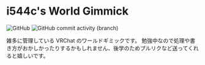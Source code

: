 # i544c's World Gimmick

![GitHub](https://img.shields.io/github/license/i544c-me/vrc-world-gimmick)
![GitHub commit activity (branch)](https://img.shields.io/github/commit-activity/m/i544c-me/vrc-world-gimmick)

雑多に管理している VRChat のワールドギミックです。
勉強中なので処理や書き方がおかしかったりするかもしれません、後学のためプルリクなど送ってくれると嬉しいです。